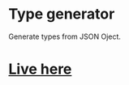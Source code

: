 # **Type generator**

Generate types from JSON Oject.

# **[Live here](https://avaneeshtripathi.github.io/type-generator/)**
